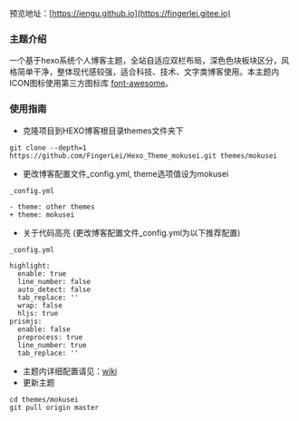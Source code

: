 预览地址：[https://iengu.github.io](https://fingerlei.gitee.io)   

### 主题介绍
一个基于hexo系统个人博客主题，全站自适应双栏布局，深色色块板块区分，风格简单干净，整体现代感较强，适合科技、技术、文字类博客使用。本主题内ICON图标使用第三方图标库 [font-awesome](https://fontawesome.com/)。

### 使用指南
* 克隆项目到HEXO博客根目录themes文件夹下
```
git clone --depth=1 https://github.com/FingerLei/Hexo_Theme_mokusei.git themes/mokusei
```
* 更改博客配置文件_config.yml, theme选项值设为mokusei
```
_config.yml

- theme: other themes
+ theme: mokusei
```
* 关于代码高亮  (更改博客配置文件_config.yml为以下推荐配置)
```
_config.yml

highlight:
  enable: true
  line_number: false
  auto_detect: false
  tab_replace: ''
  wrap: false
  hljs: true
prismjs:
  enable: false
  preprocess: true
  line_number: true
  tab_replace: ''
```
* 主题内详细配置请见：[wiki](https://github.com/FingerLei/Hexo_Theme_mokusei/wiki/%E4%B8%BB%E9%A2%98%E9%85%8D%E7%BD%AE%E6%96%87%E4%BB%B6_config.yml)
* 更新主题
```
cd themes/mokusei
git pull origin master
```



